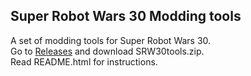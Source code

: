 Super Robot Wars 30 Modding tools
---------------------------------

A set of modding tools for Super Robot Wars 30.  
Go to [Releases](https://github.com/hkjangshu/srw30tools/releases) and download SRW30tools.zip.  
Read README.html for instructions.
